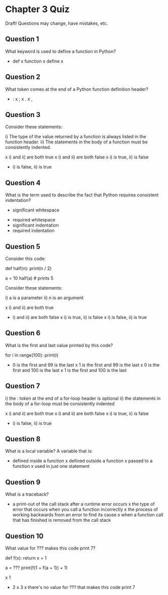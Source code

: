 # Chapter 3 Quiz

Draft! Questions may change, have mistakes, etc.

## Question 1

What keyword is used to define a function in Python?

* def
x function
x define
x 

## Question 2

What token comes at the end of a Python function definition header?

* :
x ;
x .
x ,

## Question 3

Consider these statements:

i) The type of the value returned by a function is always listed in the function header.
ii) The statements in the body of a function must be consistently indented.

x i) and ii) are both true
x i) and ii) are both false
x i) is true, ii) is false
* i) is false, ii) is true

## Question 4

What is the term used to describe the fact that Python requires consistent indentation?

* significant whitespace
- required whitespace
- significant indentation
- required indentation

## Question 5

Consider this code:

def half(n):
    print(n / 2)

a = 10
half(a)  # prints 5

Consider these statements:

i) a is a parameter
ii) n is an argument

x i) and ii) are both true
* i) and ii) are both false
x i) is true, ii) is false
x i) is false, ii) is true

## Question 6

What is the first and last value printed by this code?

for i in range(100):
    print(i)

* 0 is the first and 99 is the last
x 1 is the first and 99 is the last
x 0 is the first and 100 is the last
x 1 is the first and 100 is the last

## Question 7

i) the : token at the end of a for-loop header is optional
ii) the statements in the body of a for-loop must be consistently indented

x i) and ii) are both true
x i) and ii) are both false
x i) is true, ii) is false
* i) is false, ii) is true

## Question 8

What is a local variable? A variable that is:

* defined inside a function
x defined outside a function
x passed to a function
x used in just one statement


## Question 9

What is a traceback?

* a print-out of the call stack after a runtime error occurs
x the type of error that occurs when you call a function incorrectly
x the process of working backwards from an error to find its cause
x when a function call that has finished is removed from the call stack

## Question 10

What value for ??? makes this code print 7?

def f(x):
    return x + 1

a = ???
print(f(1 + f(a + 1)) + 1)

x 1
* 2
x 3
x there's no value for ??? that makes this code print 7
